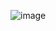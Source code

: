 ![image](https://github.com/FairyA1uarius93/FairyA1uarius93/assets/148300621/3949474c-935c-476e-8307-eb030317c330)
